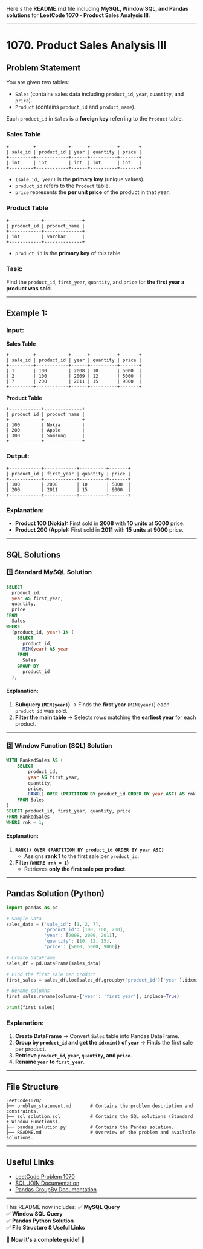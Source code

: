 Here's the **README.md** file including **MySQL, Window SQL, and Pandas solutions** for **LeetCode 1070 - Product Sales Analysis III**.

---

# **1070. Product Sales Analysis III**

## **Problem Statement**
You are given two tables:

- `Sales` (contains sales data including `product_id`, `year`, `quantity`, and `price`).  
- `Product` (contains `product_id` and `product_name`).

Each `product_id` in `Sales` is a **foreign key** referring to the `Product` table.

### **Sales Table**
```
+---------+------------+------+----------+-------+
| sale_id | product_id | year | quantity | price |
+---------+------------+------+----------+-------+
| int     | int        | int  | int      | int   |
+---------+------------+------+----------+-------+
```
- `(sale_id, year)` is the **primary key** (unique values).
- `product_id` refers to the `Product` table.
- `price` represents the **per unit price** of the product in that year.

### **Product Table**
```
+------------+--------------+
| product_id | product_name |
+------------+--------------+
| int        | varchar      |
+------------+--------------+
```
- `product_id` is the **primary key** of this table.

### **Task:**
Find the `product_id`, `first_year`, `quantity`, and `price` for **the first year a product was sold**.

---

## **Example 1:**

### **Input:**
**Sales Table**
```
+---------+------------+------+----------+-------+
| sale_id | product_id | year | quantity | price |
+---------+------------+------+----------+-------+
| 1       | 100        | 2008 | 10       | 5000  |
| 2       | 100        | 2009 | 12       | 5000  |
| 7       | 200        | 2011 | 15       | 9000  |
+---------+------------+------+----------+-------+
```

**Product Table**
```
+------------+--------------+
| product_id | product_name |
+------------+--------------+
| 100        | Nokia        |
| 200        | Apple        |
| 300        | Samsung      |
+------------+--------------+
```

### **Output:**
```
+------------+------------+----------+-------+
| product_id | first_year | quantity | price |
+------------+------------+----------+-------+
| 100        | 2008       | 10       | 5000  |
| 200        | 2011       | 15       | 9000  |
+------------+------------+----------+-------+
```

### **Explanation:**
- **Product 100 (Nokia):** First sold in **2008** with **10 units** at **5000** price.
- **Product 200 (Apple):** First sold in **2011** with **15 units** at **9000** price.

---

## **SQL Solutions**

### **1️⃣ Standard MySQL Solution**
```sql
SELECT 
  product_id, 
  year AS first_year, 
  quantity, 
  price 
FROM 
  Sales 
WHERE 
  (product_id, year) IN (
    SELECT 
      product_id, 
      MIN(year) AS year 
    FROM 
      Sales 
    GROUP BY 
      product_id
  );
```
#### **Explanation:**
1. **Subquery (`MIN(year)`)** → Finds the **first year** (`MIN(year)`) each `product_id` was sold.
2. **Filter the main table** → Selects rows matching the **earliest year** for each product.

---

### **2️⃣ Window Function (SQL) Solution**
```sql
WITH RankedSales AS (
    SELECT 
        product_id, 
        year AS first_year, 
        quantity, 
        price,
        RANK() OVER (PARTITION BY product_id ORDER BY year ASC) AS rnk
    FROM Sales
)
SELECT product_id, first_year, quantity, price
FROM RankedSales
WHERE rnk = 1;
```
#### **Explanation:**
1. **`RANK() OVER (PARTITION BY product_id ORDER BY year ASC)`**  
   - Assigns **rank 1** to the first sale per `product_id`.
2. **Filter (`WHERE rnk = 1`)**  
   - Retrieves **only the first sale per product**.

---

## **Pandas Solution (Python)**
```python
import pandas as pd

# Sample Data
sales_data = {'sale_id': [1, 2, 7], 
              'product_id': [100, 100, 200], 
              'year': [2008, 2009, 2011], 
              'quantity': [10, 12, 15], 
              'price': [5000, 5000, 9000]}

# Create DataFrame
sales_df = pd.DataFrame(sales_data)

# Find the first sale per product
first_sales = sales_df.loc[sales_df.groupby('product_id')['year'].idxmin(), ['product_id', 'year', 'quantity', 'price']]

# Rename columns
first_sales.rename(columns={'year': 'first_year'}, inplace=True)

print(first_sales)
```

### **Explanation:**
1. **Create DataFrame** → Convert `Sales` table into Pandas DataFrame.
2. **Group by `product_id` and get the `idxmin()` of `year`** → Finds the first sale per product.
3. **Retrieve `product_id`, `year`, `quantity`, and `price`**.
4. **Rename `year` to `first_year`**.

---

## **File Structure**
```
LeetCode1070/
├── problem_statement.md       # Contains the problem description and constraints.
├── sql_solution.sql           # Contains the SQL solutions (Standard + Window Functions).
├── pandas_solution.py         # Contains the Pandas solution.
├── README.md                  # Overview of the problem and available solutions.
```

---

## **Useful Links**
- [LeetCode Problem 1070](https://leetcode.com/problems/product-sales-analysis-iii/)
- [SQL JOIN Documentation](https://www.w3schools.com/sql/sql_join.asp)
- [Pandas GroupBy Documentation](https://pandas.pydata.org/docs/reference/api/pandas.DataFrame.groupby.html)

---

This README now includes:
✅ **MySQL Query**  
✅ **Window SQL Query**  
✅ **Pandas Python Solution**  
✅ **File Structure & Useful Links**  

🚀 **Now it's a complete guide!** 🚀